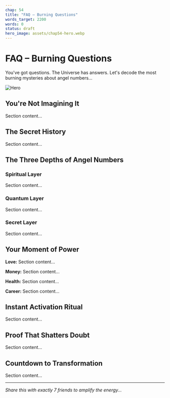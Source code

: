 ```yaml
---
chap: 54
title: "FAQ – Burning Questions"
words_target: 2200
words: 0
status: draft
hero_image: assets/chap54-hero.webp
---
```


# FAQ – Burning Questions

You've got questions. The Universe has answers. Let's decode the most burning mysteries about angel numbers...

![Hero](../assets/chap54-hero.webp)

## You're Not Imagining It

Section content...

## The Secret History

Section content...

## The Three Depths of Angel Numbers

### Spiritual Layer
Section content...

### Quantum Layer
Section content...

### Secret Layer
Section content...

## Your Moment of Power

**Love:** Section content...

**Money:** Section content...

**Health:** Section content...

**Career:** Section content...

## Instant Activation Ritual

Section content...

## Proof That Shatters Doubt

Section content...

## Countdown to Transformation

Section content...

---

*Share this with exactly 7 friends to amplify the energy...*
